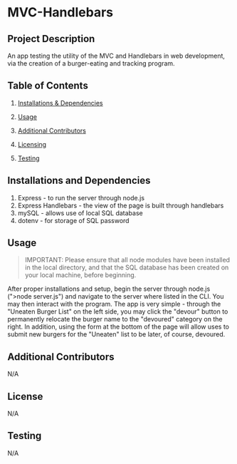 # MVC-Handlebars


## Project Description 

An app testing the utility of the MVC and Handlebars in web development, via the creation of a burger-eating and tracking program.

## Table of Contents 

1. [Installations & Dependencies](##Installations-And-Dependencies)

2. [Usage](##Usage) 

3. [Additional Contributors](##Additional-Contributors)

4. [Licensing](##License) 

5. [Testing](##Testing)

## Installations and Dependencies 

1. Express - to run the server through node.js
2. Express Handlebars - the view of the page is built through handlebars
3. mySQL - allows use of local SQL database
4. dotenv - for storage of SQL password

## Usage 

> IMPORTANT: Please ensure that all node modules have been installed in the local directory, and that the SQL database has been created on your local machine, before beginning.

After proper installations and setup, begin the server through node.js (">node server.js") and navigate to the server where listed in the CLI. You may then interact with the program. The app is very simple - through the "Uneaten Burger List" on the left side, you may click the "devour" button to permanently relocate the burger name to the "devoured" category on the right. In addition, using the form at the bottom of the page will allow uses to submit new burgers for the "Uneaten" list to be later, of course, devoured.

## Additional Contributors 

N/A

## License 

N/A

## Testing 

N/A
